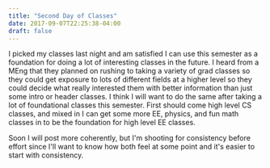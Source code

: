 ```yaml
---
title: "Second Day of Classes"
date: 2017-09-07T22:25:38-04:00
draft: false
---
```


I picked my classes last night and am satisfied I
can use this semester as a foundation for doing a lot of interesting classes in
 the future. I heard from a MEng that they planned on rushing to taking a variety
  of grad classes so they could get exposure to lots of different fields at a
   higher level so they could decide what really interested them with better
   information than just some intro or header classes. I think I will want to do
   the same after taking a lot of foundational classes this semester. First should
    come high level CS classes, and mixed in I can get some more EE, physics,
     and fun math classes in to be the foundation for high level EE classes.

Soon I will post more coherently, but I'm shooting for consistency before effort
 since I'll want to know how both feel at some point and it's easier to start
  with consistency.
